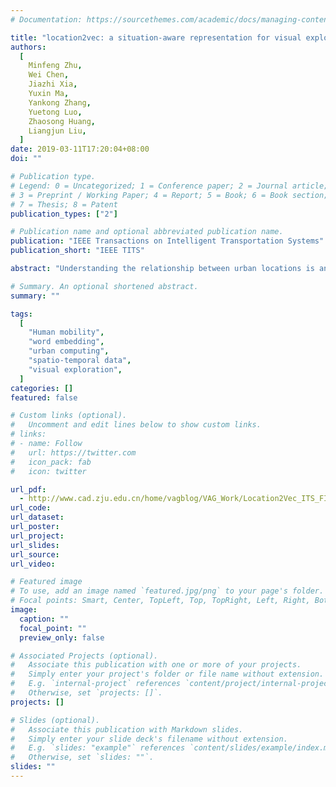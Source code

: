 ```yaml
---
# Documentation: https://sourcethemes.com/academic/docs/managing-content/

title: "location2vec: a situation-aware representation for visual exploration of urban locations"
authors:
  [
    Minfeng Zhu,
    Wei Chen,
    Jiazhi Xia,
    Yuxin Ma,
    Yankong Zhang,
    Yuetong Luo,
    Zhaosong Huang,
    Liangjun Liu,
  ]
date: 2019-03-11T17:20:04+08:00
doi: ""

# Publication type.
# Legend: 0 = Uncategorized; 1 = Conference paper; 2 = Journal article;
# 3 = Preprint / Working Paper; 4 = Report; 5 = Book; 6 = Book section;
# 7 = Thesis; 8 = Patent
publication_types: ["2"]

# Publication name and optional abbreviated publication name.
publication: "IEEE Transactions on Intelligent Transportation Systems"
publication_short: "IEEE TITS"

abstract: "Understanding the relationship between urban locations is an essential task in urban planning and transportation management. Whereas prior works have focused on studying urban locations by aggregating location-based properties, our scheme preserves the mutual influence between urban locations and mobility behavior, and thereby enables situation-aware exploration of urban regions. By leveraging word embedding techniques, we encode urban locations with a vectorized representation while retaining situational awareness. Specifically, we design a spatial embedding algorithm that is precomputed by incorporating the interactions between urban locations and moving objects. To explore our proposed technique, we have designed and implemented a web-based visual exploration system that supports the comprehensive analysis of human mobility, location functionality, and traffic assessment by leveraging the proposed visual representation. Case studies demonstrate the effectiveness of our approach."

# Summary. An optional shortened abstract.
summary: ""

tags:
  [
    "Human mobility",
    "word embedding",
    "urban computing",
    "spatio-temporal data",
    "visual exploration",
  ]
categories: []
featured: false

# Custom links (optional).
#   Uncomment and edit lines below to show custom links.
# links:
# - name: Follow
#   url: https://twitter.com
#   icon_pack: fab
#   icon: twitter

url_pdf:
  - http://www.cad.zju.edu.cn/home/vagblog/VAG_Work/Location2Vec_ITS_FINAL.pdf
url_code:
url_dataset:
url_poster:
url_project:
url_slides:
url_source:
url_video:

# Featured image
# To use, add an image named `featured.jpg/png` to your page's folder.
# Focal points: Smart, Center, TopLeft, Top, TopRight, Left, Right, BottomLeft, Bottom, BottomRight.
image:
  caption: ""
  focal_point: ""
  preview_only: false

# Associated Projects (optional).
#   Associate this publication with one or more of your projects.
#   Simply enter your project's folder or file name without extension.
#   E.g. `internal-project` references `content/project/internal-project/index.md`.
#   Otherwise, set `projects: []`.
projects: []

# Slides (optional).
#   Associate this publication with Markdown slides.
#   Simply enter your slide deck's filename without extension.
#   E.g. `slides: "example"` references `content/slides/example/index.md`.
#   Otherwise, set `slides: ""`.
slides: ""
---
```

